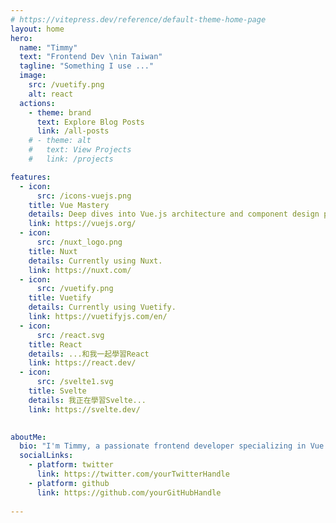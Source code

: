 ```yaml
---
# https://vitepress.dev/reference/default-theme-home-page
layout: home
hero:
  name: "Timmy"
  text: "Frontend Dev \nin Taiwan"
  tagline: "Something I use ..."
  image:
    src: /vuetify.png
    alt: react
  actions:
    - theme: brand
      text: Explore Blog Posts
      link: /all-posts
    # - theme: alt
    #   text: View Projects
    #   link: /projects

features:
  - icon: 
      src: /icons-vuejs.png
    title: Vue Mastery
    details: Deep dives into Vue.js architecture and component design patterns.
    link: https://vuejs.org/
  - icon: 
      src: /nuxt_logo.png
    title: Nuxt
    details: Currently using Nuxt.
    link: https://nuxt.com/
  - icon: 
      src: /vuetify.png
    title: Vuetify
    details: Currently using Vuetify.
    link: https://vuetifyjs.com/en/
  - icon: 
      src: /react.svg 
    title: React
    details: ...和我一起學習React
    link: https://react.dev/
  - icon:
      src: /svelte1.svg
    title: Svelte
    details: 我正在學習Svelte...
    link: https://svelte.dev/
  

aboutMe:
  bio: "I'm Timmy, a passionate frontend developer specializing in Vue.js. Follow my journey on Twitter or GitHub."
  socialLinks:
    - platform: twitter
      link: https://twitter.com/yourTwitterHandle
    - platform: github
      link: https://github.com/yourGitHubHandle
      
---
```



